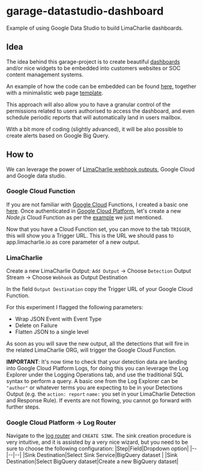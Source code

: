 
# garage-datastudio-dashboard
Example of using Google Data Studio to build LimaCharlie dashboards.

## Idea
The idea behind this garage-project is to create beautiful [dashboards](https://datastudio.google.com/embed/u/0/reporting/6d699bc8-daca-42b4-943c-2266793507ff/page/p_iywqe2ojpc) and/or nice widgets to be embedded into customers websites or SOC content management systems.

An example of how the code can be embedded can be found [here](https://github.com/refractionPOINT/garage-datastudio-dashboard/blob/1c243ebc2b246b99ea535a1835ee5b6167fa947c/www/dist/index.html#L10), together with a minimalistic web page [template](https://github.com/refractionPOINT/garage-datastudio-dashboard/blob/master/www/dist/index.html).

This approach will also allow you to have a granular control of the permissions related to users authorised to access the dashboard, and even schedule periodic reports that will automatically land in users mailbox.

With a bit more of coding (slightly advanced), it will be also possible to create alerts based on Google Big Query.

## How to
We can leverage the power of [LimaCharlie webhook outputs](https://doc.limacharlie.io/docs/documentation/ZG9jOjE5MzExMTY-outputs#webhook-details), Google Cloud and Google data studio.

### Google Cloud Function
If you are not familiar with [Google Cloud](https://cloud.google.com/) Functions, I created a basic one [here](https://github.com/refractionPOINT/garage-datastudio-dashboard/blob/master/function-source/index.js).
Once authenticated in [Google Cloud Platform](https://console.cloud.google.com/), let's create a new *Node.js* Cloud Function as per the [example](https://github.com/refractionPOINT/garage-datastudio-dashboard/tree/master/function-source) we just mentioned.

Now that you have a Cloud Function set, you can move to the tab `TRIGGER`, this will show you a Trigger URL.
This is the URL we should pass to app.limacharlie.io as core parameter of a new output.
### LimaCharlie
Create a new LimaCharlie Output:
`Add Output` &rightarrow; Choose `Detection` Output Stream &rightarrow; Choose `Webhook` as Output Destination

In the field `Output Destination` copy the Trigger URL of your Google Cloud Function.

For this experiment I flagged the following parameters:
  - Wrap JSON Event with Event Type
  - Delete on Failure
  - Flatten JSON to a single level
  
As soon as you will save the new output, all the detections that will fire in the related LimaCharlie ORG, will trigger the Google Cloud Function.

**IMPORTANT**: It's now time to check that your detection data are landing into Google Cloud Platform Logs, for doing this you can leverage the Log Explorer under the Logging Operations tab, and use the traditional SQL syntax to perform a query.
A basic one from the Log Explorer can be `"author"` or whatever terms you are expecting to be in your Detections Output (e.g. the `action: report` `name:` you set in your LimaCharlie Detection and Response Rule).
If events are not flowing, you cannot go forward with further steps.

### Google Cloud Platform &rightarrow; Log Router
Navigate to the [log router](https://console.cloud.google.com/logs/router) and `CREATE SINK`.
The sink creation procedure is very intuitive, and it is assisted by a very nice wizard, but you need to be sure to choose the following configuration:
|Step|Field|Dropdown option|
|--|--|--|
|Sink Destination|Select Sink Service|BigQuery dataset |
|Sink Destination|Select BigQuery dataset|Create a new BigQuery dataset|
